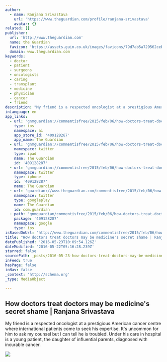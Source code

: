 ```yaml
---
author:
  - name: Ranjana Srivastava
    url: 'https://www.theguardian.com/profile/ranjana-srivastava'
    avatar: {}
related: []
publisher:
  url: 'http://www.theguardian.com'
  name: the Guardian
  favicon: 'https://assets.guim.co.uk/images/favicons/79d7ab5a729562cebca9c6a13c324f0e/32x32.ico'
  domain: www.theguardian.com
keywords:
  - doctor
  - patient
  - surgeons
  - oncologists
  - caring
  - transplant
  - medicine
  - physician
  - cancer
  - friend
description: "My friend is a respected oncologist at a prestigious American cancer centre where international patients come to seek his expertise. It's uncommon for him to ask my counsel but I can tell he is troubled. Under his care in hospital is a young patient, the daughter of influential parents, diagnosed with incurable cancer."
inLanguage: en
app_links:
  - url: 'gnmguardian://commentisfree/2015/feb/06/how-doctors-treat-doctors-may-be-medicines-secret-shame?contenttype=Article&source=applinks'
    type: ios
    namespace: ai
    app_store_id: '409128287'
    app_name: The Guardian
  - url: 'gnmguardian://commentisfree/2015/feb/06/how-doctors-treat-doctors-may-be-medicines-secret-shame?contenttype=Article&source=twitter'
    namespace: twitter
    type: ipad
    name: The Guardian
    id: '409128287'
  - url: 'gnmguardian://commentisfree/2015/feb/06/how-doctors-treat-doctors-may-be-medicines-secret-shame?contenttype=Article&source=twitter'
    namespace: twitter
    type: iphone
    id: '409128287'
    name: The Guardian
  - url: 'guardian://www.theguardian.com/commentisfree/2015/feb/06/how-doctors-treat-doctors-may-be-medicines-secret-shame'
    namespace: twitter
    type: googleplay
    name: The Guardian
    id: com.guardian
  - path: 'gnmguardian/commentisfree/2015/feb/06/how-doctors-treat-doctors-may-be-medicines-secret-shame?contenttype=Article&source=google'
    package: '409128287'
    namespace: google
    type: ios
isBasedOnUrl: 'http://www.theguardian.com/commentisfree/2015/feb/06/how-doctors-treat-doctors-may-be-medicines-secret-shame?CMP=share_btn_link'
title: "How doctors treat doctors may be medicine's secret shame | Ranjana Srivastava"
datePublished: '2016-05-23T10:09:54.126Z'
dateModified: '2016-05-22T05:16:28.239Z'
starred: false
sourcePath: _posts/2016-05-23-how-doctors-treat-doctors-may-be-medicines-secret-shame-or-r.md
inFeed: true
hasPage: false
inNav: false
_context: 'http://schema.org'
_type: MediaObject

---
```

<article style=""><h1>How doctors treat doctors may be medicine's secret shame | Ranjana Srivastava</h1><p>My friend is a respected oncologist at a prestigious American cancer centre where international patients come to seek his expertise. It's uncommon for him to ask my counsel but I can tell he is troubled. Under his care in hospital is a young patient, the daughter of influential parents, diagnosed with incurable cancer.</p><img src="https://i.guim.co.uk/img/media/3851c6260b40d64d9801719f21b00c378953db5d/0_144_4058_2435/2000.jpg?w=1200&amp;q=55&amp;auto=format&amp;usm=12&amp;fit=max&amp;s=9d60ef2e3a432dbb39b43e32775541b6" /></article>